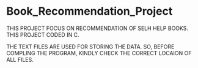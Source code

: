 # Book_Recommendation_Project
THIS PROJECT FOCUS ON RECOMMENDATION OF SELH HELP BOOKS.
THIS PROJECT CODED IN C.

THE TEXT FILES ARE USED FOR STORING THE DATA. 
SO, BEFORE COMPLING THE PROGRAM, KINDLY CHECK THE CORRECT LOCAION OF ALL FILES.
